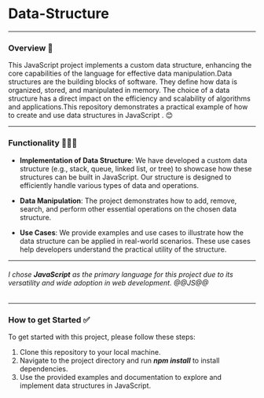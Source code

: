 # Data-Structure
***

### Overview 📌
 This JavaScript project implements a custom data structure, enhancing the core capabilities of the language for effective data manipulation.Data structures are the building blocks of software. They define how data is organized, stored, and manipulated in memory. The choice of a data structure has a direct impact on the efficiency and scalability of algorithms and applications.This repository demonstrates a practical example of how to create and use data structures in JavaScript .
😊

---

### Functionality 👩🏾‍💻
* **Implementation of Data Structure**: We have developed a custom data structure (e.g., stack, queue, linked list, or tree) to showcase how these structures can be built in JavaScript. Our structure is designed to efficiently handle various types of data and operations.

* **Data Manipulation**: The project demonstrates how to add, remove, search, and perform other essential operations on the chosen data structure.

* **Use Cases**: We provide examples and use cases to illustrate how the data structure can be applied in real-world scenarios. These use cases help developers understand the practical utility of the structure.
---

######  I chose  **JavaScript** as the primary language for this project due to its versatility and wide adoption in web development. @@JS@@
---
### How to get Started ✅
To get started with this project, please follow these steps:
1) Clone this repository to your local machine.
2) Navigate to the project directory and run ***npm install*** to install dependencies.
3) Use the provided examples and documentation to explore and implement data structures in JavaScript.




